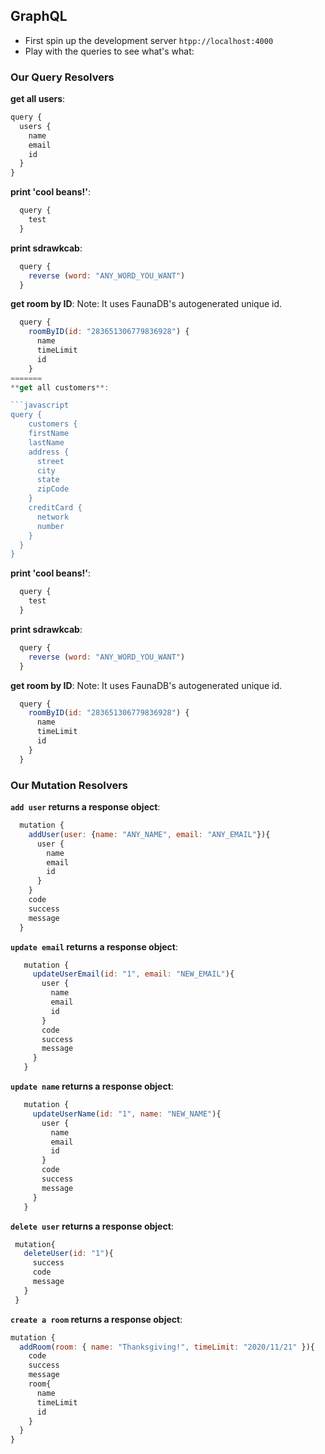 ## GraphQL

- First spin up the development server `htpp://localhost:4000`
- Play with the queries to see what's what:

### Our Query Resolvers

**get all users**:

```javascript
query {
  users {
    name
    email
    id
  }
}
```

**print 'cool beans!'**:

```javascript
  query {
    test
  }
```

**print sdrawkcab**:

```javascript
  query {
    reverse (word: "ANY_WORD_YOU_WANT")
  }
```

**get room by ID**:
Note: It uses FaunaDB's autogenerated unique id.

```javascript
  query {
    roomByID(id: "283651306779836928") {
      name
      timeLimit
      id
    }
=======
**get all customers**:

```javascript
query {
	customers {
    firstName
    lastName
    address {
      street
      city
      state
      zipCode
    }
    creditCard {
      network
      number
    }
  }
}
```

**print 'cool beans!'**:

```javascript
  query {
    test
  }
```

**print sdrawkcab**:

```javascript
  query {
    reverse (word: "ANY_WORD_YOU_WANT")
  }
```

**get room by ID**:
Note: It uses FaunaDB's autogenerated unique id.

```javascript
  query {
    roomByID(id: "283651306779836928") {
      name
      timeLimit
      id
    }
  }
```

### Our Mutation Resolvers

**`add user` returns a response object**:

```javascript
  mutation {
    addUser(user: {name: "ANY_NAME", email: "ANY_EMAIL"}){
      user {
        name
        email
        id
      }
    }
    code
    success
    message
  }
```

**`update email` returns a response object**:

```javascript
   mutation {
     updateUserEmail(id: "1", email: "NEW_EMAIL"){
       user {
         name
         email
         id
       }
       code
       success
       message
     }
   }
```

**`update name` returns a response object**:

```javascript
   mutation {
     updateUserName(id: "1", name: "NEW_NAME"){
       user {
         name
         email
         id
       }
       code
       success
       message
     }
   }
```

**`delete user` returns a response object**:

```javascript
 mutation{
   deleteUser(id: "1"){
     success
     code
     message
   }
 }
```

**`create a room` returns a response object**:

```javascript
mutation {
  addRoom(room: { name: "Thanksgiving!", timeLimit: "2020/11/21" }){
    code
    success
    message
    room{
      name
      timeLimit
      id
    }
  }
}

```
